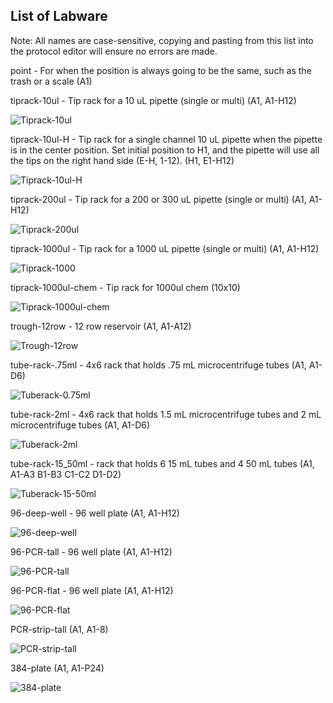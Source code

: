 ## List of Labware

Note:  All names are case-sensitive, copying and pasting from this list into the protocol editor will ensure no errors are made.

point - For when the position is always going to be the same, such as the trash or a scale
(A1)

tiprack-10ul - Tip rack for a 10 uL pipette (single or multi)
(A1, A1-H12)

![Tiprack-10ul](img/Labware_Library/Tiprack-10ul.png)

tiprack-10ul-H - Tip rack for a single channel 10 uL pipette when the pipette is in the center position.  Set initial position to H1, and the pipette will use all the tips on the right hand side (E-H, 1-12).
(H1, E1-H12)

![Tiprack-10ul-H](img/Labware_Library/Tiprack-10ul-H.png)

tiprack-200ul - Tip rack for a 200 or 300 uL pipette (single or multi)
(A1, A1-H12)

![Tiprack-200ul](img/Labware_Library/Tiprack-200ul.png)

tiprack-1000ul - Tip rack for a 1000 uL pipette (single or multi)
(A1, A1-H12)

![Tiprack-1000](img/Labware_Library/Tiprack-1000.png)

tiprack-1000ul-chem - Tip rack for 1000ul chem
(10x10)

![Tiprack-1000ul-chem](img/Labware_Library/Tiprack-1000ul-chem.png)

trough-12row - 12 row reservoir
(A1, A1-A12)

![Trough-12row](img/Labware_Library/Trough-12row.png)

tube-rack-.75ml - 4x6 rack that holds .75 mL microcentrifuge tubes
(A1, A1-D6)

![Tuberack-0.75ml](img/Labware_Library/Tuberack-0.75ml.png)

tube-rack-2ml - 4x6 rack that holds 1.5 mL microcentrifuge tubes and 2 mL microcentrifuge tubes
(A1, A1-D6)

![Tuberack-2ml](img/Labware_Library/Tuberack-2ml.png)

tube-rack-15_50ml - rack that holds 6 15 mL tubes and 4 50 mL tubes
(A1, A1-A3 B1-B3 C1-C2 D1-D2)

![Tuberack-15-50ml](img/Labware_Library/Tuberack-15-50ml.png)

96-deep-well - 96 well plate
(A1, A1-H12)

![96-deep-well](img/Labware_Library/96-Deep-Well.png)

96-PCR-tall - 96 well plate
(A1, A1-H12)

![96-PCR-tall](img/Labware_Library/96-PCR-Tall.png)

96-PCR-flat - 96 well plate
(A1, A1-H12)

![96-PCR-flat](img/Labware_Library/96-PCR-Flatt.png)

PCR-strip-tall
(A1, A1-8)

![PCR-strip-tall](img/Labware_Library/96-PCR-Strip.png)

384-plate
(A1, A1-P24)

![384-plate](img/Labware_Library/384-plate.png)

